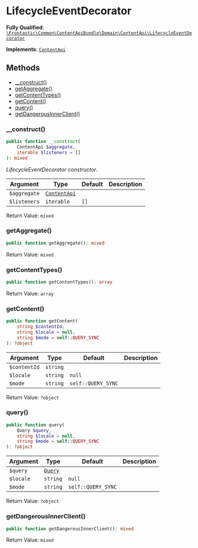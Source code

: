 #  LifecycleEventDecorator

**Fully Qualified**: [`\Frontastic\Common\ContentApiBundle\Domain\ContentApi\LifecycleEventDecorator`](../../../../../src/php/ContentApiBundle/Domain/ContentApi/LifecycleEventDecorator.php)

**Implements**: [`ContentApi`](../ContentApi.md)

## Methods

* [__construct()](#__construct)
* [getAggregate()](#getaggregate)
* [getContentTypes()](#getcontenttypes)
* [getContent()](#getcontent)
* [query()](#query)
* [getDangerousInnerClient()](#getdangerousinnerclient)

### __construct()

```php
public function __construct(
    ContentApi $aggregate,
    iterable $listeners = []
): mixed
```

*LifecycleEventDecorator constructor.*

Argument|Type|Default|Description
--------|----|-------|-----------
`$aggregate`|[`ContentApi`](../ContentApi.md)||
`$listeners`|`iterable`|`[]`|

Return Value: `mixed`

### getAggregate()

```php
public function getAggregate(): mixed
```

Return Value: `mixed`

### getContentTypes()

```php
public function getContentTypes(): array
```

Return Value: `array`

### getContent()

```php
public function getContent(
    string $contentId,
    string $locale = null,
    string $mode = self::QUERY_SYNC
): ?object
```

Argument|Type|Default|Description
--------|----|-------|-----------
`$contentId`|`string`||
`$locale`|`string`|`null`|
`$mode`|`string`|`self::QUERY_SYNC`|

Return Value: `?object`

### query()

```php
public function query(
    Query $query,
    string $locale = null,
    string $mode = self::QUERY_SYNC
): ?object
```

Argument|Type|Default|Description
--------|----|-------|-----------
`$query`|[`Query`](../Query.md)||
`$locale`|`string`|`null`|
`$mode`|`string`|`self::QUERY_SYNC`|

Return Value: `?object`

### getDangerousInnerClient()

```php
public function getDangerousInnerClient(): mixed
```

Return Value: `mixed`

